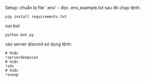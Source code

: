 

Setup:
chuẩn bị file '.env' - đọc .env_example.txt
sau đó chạy lệnh:
```
pip install requirements.txt
```

run bot
```
python bot.py
```

vào server discord sử dụng lệnh:
```
# hoặc
!serverdeepscan
# hoặc
!sds
# hoặc
!svexp 
```
